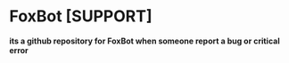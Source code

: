 # FoxBot [SUPPORT]

**its a github repository for FoxBot when someone report a bug or critical error**
